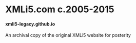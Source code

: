 # XMLi5.com c.2005-2015
#### xmli5-legacy.github.io
An archival copy of the original XMLi5 website for posterity
